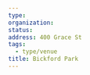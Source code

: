```yaml
---
type:
organization:
status:
address: 400 Grace St
tags:
  - type/venue
title: Bickford Park
---
```

